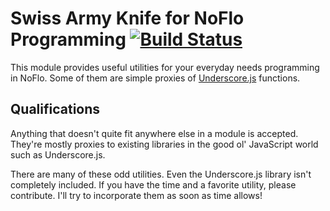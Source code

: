 Swiss Army Knife for NoFlo Programming [![Build Status](https://secure.travis-ci.org/kenhkan/noflo-swiss.png?branch=master)](https://travis-ci.org/kenhkan/noflo-swiss)
===============================

This module provides useful utilities for your everyday needs
programming in NoFlo. Some of them are simple proxies of
[Underscore.js](http://underscorejs.org/) functions.


Qualifications
------------------------------

Anything that doesn't quite fit anywhere else in a module is accepted.
They're mostly proxies to existing libraries in the good ol' JavaScript
world such as Underscore.js.

There are many of these odd utilities. Even the Underscore.js library
isn't completely included. If you have the time and a favorite utility,
please contribute. I'll try to incorporate them as soon as time allows!
